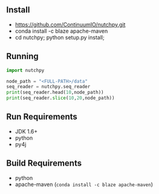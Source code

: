 
## Install
- https://github.com/ContinuumIO/nutchpy.git
- conda install -c blaze apache-maven
- cd nutchpy; python setup.py install;

## Running

```python
import nutchpy

node_path = "<FULL-PATH>/data"
seq_reader = nutchpy.seq_reader
print(seq_reader.head(10,node_path))
print(seq_reader.slice(10,20,node_path))
```

## Run Requirements

- JDK 1.6+
- python
- py4j

## Build Requirements

- python
- apache-maven (`conda install -c blaze apache-maven`)
